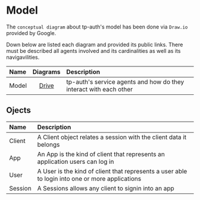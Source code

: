 # Model

The `conceptual diagram` about tp-auth's model has been done via `Draw.io` provided by Google.

Down below are listed each diagram and provided its public links. There must be described all agents involved and its cardinalities as well as its navigavilities. 

| Name | Diagrams | Description |
|:-|:-:|:-|
| Model | [Drive](https://drive.google.com/file/d/1huTe3jNqp3A_0WMB6tjhwSkBoqh_uA9F/view?usp=sharing) | tp-auth's service agents and how do they interact with each other |

## Ojects

| Name | Description |
|:-|:-|
| Client | A Client object relates a session with the client data it belongs |
| App | An App is the kind of client that represents an application users can log in |
| User | A User is the kind of client that represents a user able to login into one or more applications |
| Session | A Sessions allows any client to signin into an app |